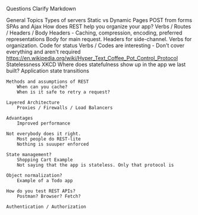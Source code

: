 Questions
    Clarify Markdown

General Topics
    Types of servers
        Static vs Dynamic Pages
        POST from forms
        SPAs and Ajax
    How does REST help you organize your app?
        Verbs / Routes / Headers / Body
            Headers - Caching, compression, encoding, preferred representations
        Body for main request. Headers for side-channel. Verbs for organization. Code for status
            Verbs / Codes are interesting - Don't cover everything and aren't required
            https://en.wikipedia.org/wiki/Hyper_Text_Coffee_Pot_Control_Protocol
        Statelessness
            XKCD
            Where does statefulness show up in the app we last built?
        Application state transitions


    Methods and assumptions of REST
        When can you cache?
        When is it safe to retry a request?

    Layered Architecture
        Proxies / Firewalls / Load Balancers

    Advantages
        Improved performance

    Not everybody does it right.
        Most people do REST-lite
        Nothing is suuuper enforced

    State management?
        Shopping Cart Example
        Not saying that the app is stateless. Only that protocol is

    Object normalization?
        Example of a Todo app

    How do you test REST APIs?
        Postman? Browser? Fetch?

    Authentication / Authorization